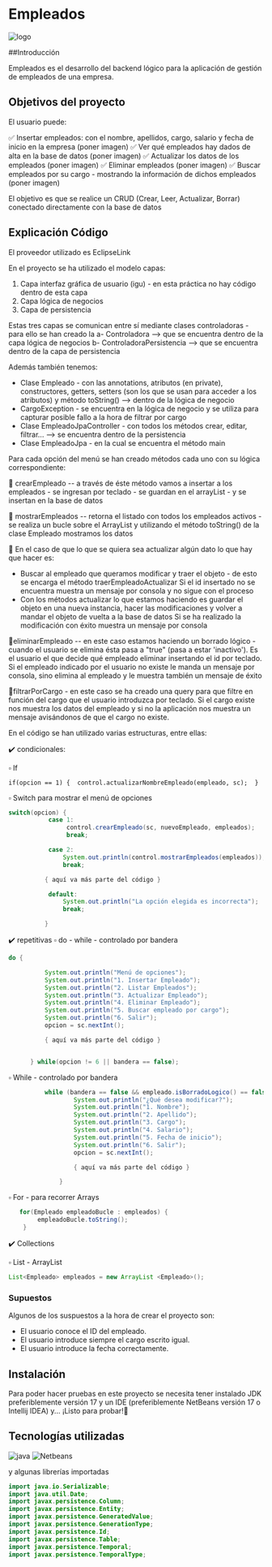 # Empleados

![logo](https://github.com/beaperezm/PerezMedelBeatriz_pruebatec1/assets/113792109/0894bc97-f17d-448c-849c-73b583456b54)

##Introducción

Empleados es el desarrollo del backend lógico para la aplicación de gestión de empleados de una empresa.

## Objetivos del proyecto

El usuario puede:

✅ Insertar empleados: con el nombre, apellidos, cargo, salario y fecha de inicio en la empresa (poner imagen)
✅ Ver qué empleados hay dados de alta en la base de datos (poner imagen)
✅ Actualizar los datos de los empleados (poner imagen)
✅ Eliminar empleados (poner imagen)
✅ Buscar empleados por su cargo - mostrando la información de dichos empleados (poner imagen)

El objetivo es que se realice un CRUD (Crear, Leer, Actualizar, Borrar) conectado directamente con la base de datos

## Explicación Código

El proveedor utilizado es EclipseLink

En el proyecto se ha utilizado el modelo capas:

1. Capa interfaz gráfica de usuario (igu) - en esta práctica no hay código dentro de esta capa
2. Capa lógica de negocios
3. Capa de persistencia

Estas tres capas se comunican entre sí mediante clases controladoras - para ello se han creado la
a- Controladora --> que se encuentra dentro de la capa lógica de negocios
b- ControladoraPersistencia --> que se encuentra dentro de la capa de persistencia

Además también tenemos:

- Clase Empleado - con las annotations, atributos (en private), constructores, getters, setters (son los que se usan para acceder a los atributos) y método toString() --> dentro de la lógica de negocio
- CargoException - se encuentra en la lógica de negocio y se utiliza para capturar posible fallo a la hora de filtrar por cargo
- Clase EmpleadoJpaController - con todos los métodos crear, editar, filtrar... --> se encuentra dentro de la persistencia
- Clase EmpleadoJpa - en la cual se encuentra el método main

Para cada opción del menú se han creado métodos cada uno con su lógica correspondiente:

🔹 crearEmpleado -- a través de éste método vamos a insertar a los empleados - se ingresan por teclado - se guardan en el arrayList - y se insertan en la base de datos

🔹 mostrarEmpleados -- retorna el listado con todos los empleados activos - se realiza un bucle sobre el ArrayList y utilizando el método toString() de la clase Empleado mostramos los datos

🔹 En el caso de que lo que se quiera sea actualizar algún dato lo que hay que hacer es:

- Buscar al empleado que queramos modificar y traer el objeto - de esto se encarga el método traerEmpleadoActualizar
  Si el id insertado no se encuentra muestra un mensaje por consola y no sigue con el proceso
- Con los métodos actualizar lo que estamos haciendo es guardar el objeto en una nueva instancia, hacer las modificaciones y volver a mandar el objeto de vuelta a la base de datos
  Si se ha realizado la modificación con éxito muestra un mensaje por consola

🔹eliminarEmpleado -- en este caso estamos haciendo un borrado lógico - cuando el usuario se elimina ésta pasa a "true" (pasa a estar 'inactivo'). Es el usuario el que decide qué empleado eliminar insertando el id por teclado.
Si el empleado indicado por el usuario no existe le manda un mensaje por consola, sino elimina al empleado y le muestra también un mensaje de éxito

🔹filtrarPorCargo - en este caso se ha creado una query para que filtre en función del cargo que el usuario introduzca por teclado.
Si el cargo existe nos muestra los datos del empleado y si no la aplicación nos muestra un mensaje avisándonos de que el cargo no existe.

En el código se han utilizado varias estructuras, entre ellas:

✔️ condicionales:

▫️ If

`if(opcion == 1) {  control.actualizarNombreEmpleado(empleado, sc);  }`

▫️ Switch para mostrar el menú de opciones

```java
switch(opcion) {
           case 1:
                control.crearEmpleado(sc, nuevoEmpleado, empleados);
                break;

           case 2:
               System.out.println(control.mostrarEmpleados(empleados));
               break;

          { aquí va más parte del código }

           default:
               System.out.println("La opción elegida es incorrecta");
               break;

          }
```

✔️ repetitivas
   ▫️ do - while - controlado por bandera

 ```java
do {

           System.out.println("Menú de opciones");
           System.out.println("1. Insertar Empleado");
           System.out.println("2. Listar Empleados");
           System.out.println("3. Actualizar Empleado");
           System.out.println("4. Eliminar Empleado");
           System.out.println("5. Buscar empleado por cargo");
           System.out.println("6. Salir");
           opcion = sc.nextInt();

           { aquí va más parte del código }


       } while(opcion != 6 || bandera == false);
```

   ▫️ While - controlado por bandera
  ```java
            while (bandera == false && empleado.isBorradoLogico() == false) {
                    System.out.println("¿Qué desea modificar?");
                    System.out.println("1. Nombre");
                    System.out.println("2. Apellido");
                    System.out.println("3. Cargo");
                    System.out.println("4. Salario");
                    System.out.println("5. Fecha de inicio");
                    System.out.println("6. Salir");
                    opcion = sc.nextInt();

                    { aquí va más parte del código }

                } 
 ```


   ▫️ For - para recorrer Arrays
  ```java        
     for(Empleado empleadoBucle : empleados) {
          empleadoBucle.toString();
      } 
  ```

✔️ Collections

▫️ List - ArrayList

```java    
List<Empleado> empleados = new ArrayList <Empleado>();
```



### Supuestos

Algunos de los suspuestos a la hora de crear el proyecto son:

- El usuario conoce el ID del empleado.
- El usuario introduce siempre el cargo escrito igual.
- El usuario introduce la fecha correctamente.



## Instalación

Para poder hacer pruebas en este proyecto se necesita tener instalado JDK preferiblemente versión 17 y un IDE (preferiblemente NetBeans versión 17 o Intellij IDEA) y... ¡Listo para probar!🚀



## Tecnologías utilizadas

![java](https://github.com/beaperezm/PerezMedelBeatriz_pruebatec1/assets/113792109/6288edf5-8e0f-4beb-9941-b41d3ca33e79)
![Netbeans](https://github.com/beaperezm/PerezMedelBeatriz_pruebatec1/assets/113792109/eeb75421-0e86-43f5-8db5-404b9710006b)


y algunas librerías importadas

```java
import java.io.Serializable;
import java.util.Date;
import javax.persistence.Column;
import javax.persistence.Entity;
import javax.persistence.GeneratedValue;
import javax.persistence.GenerationType;
import javax.persistence.Id;
import javax.persistence.Table;
import javax.persistence.Temporal;
import javax.persistence.TemporalType;
 ```













